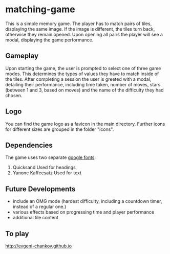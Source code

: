 # matching-game
This is a simple memory game. The player has to match pairs of tiles, displaying the same image. If the image is different, the tiles turn back, otherwise they remain opened. Upon opening all pairs the player will see a modal, displaying the game performance.

## Gameplay
Upon starting the game, the user is prompted to select one of three game modes. This determines the types of values they have to match inside of the tiles.
After completing a session the user is greeted with a modal, detailing their performance, including time taken, number of moves, stars (between 1 and 3, based on moves) and the name of the difficulty they had chosen.

## Logo
You can find the game logo as a favicon in the main directory. Further icons for different sizes are grouped in the folder "icons".

## Dependencies
The game uses two separate [google fonts](https://fonts.googleapis.com/css?family=Quicksand:300%7CYanone+Kaffeesatz:300):
1.  Quicksand
    Used for headings
2.  Yanone Kaffeesatz
    Used for text

## Future Developments
- include an OMG mode (hardest difficulty, including a countdown timer, instead of a regular one.)
- various effects based on progressing time and player performance
- additional tile content

## To play
http://evgeni-chankov.github.io
